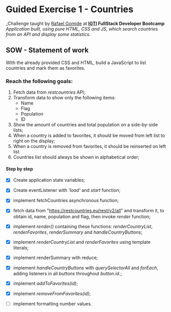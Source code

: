 # Guided Exercise 1 - Countries

_Challenge taught by [Rafael Gomide](https://github.com/rrgomide) at **[IGTI](https://www.igti.com.br/) FullStack  Developer Bootcamp**
_Application built, using pure HTML, CSS and JS, which search countries from an API and display some statistics._

## SOW - Statement of work

With the already provided CSS and HTML, build a JavaScript to list countries and mark them as favorites.

### Reach the following goals:

1. Fetch data from _restcountries_ API;
2. Transform data to show only the following items:
    - Name
    - Flag
    - Population
    - ID
3. Show the amount of countries and total population on a side-by-side lists;
4. When a country is added to favorites, it should be moved from left list to right on the display;
5. When a country is removed from favorites, it should be reinserted on left list
6. Countries list should always be shown in alphabetical order;

#### Step by step

-   [x] Create application state variables;

-   [x] Create eventListener with _'load'_ and _start_ function;

-   [x] implement fetchCountries asynchronous function;
-   [x] fetch data from "https://restcountries.eu/rest/v2/all" and transform it, to obtain id, name, population and flag, then invoke _render_ function;
-   [x] implement _render()_ containing these functions: _renderCountryList_, _renderFavorites_, _renderSummary_ and _handleCountryButtons_;
-   [x] implement _renderCountryList_ and _renderFavorites_ using template literals;
-   [x] implement renderSummary with reduce;
-   [x] implement _handleCountryButtons_ with _querySelectorAll_ and _forEach_, adding listeners in all _buttons_ throughout _button.id_.;
-   [x] implement _addToFavorites(id)_;
-   [x] implement _removeFromFavorites(id)_;
-   [ ] implement formatting number values.
